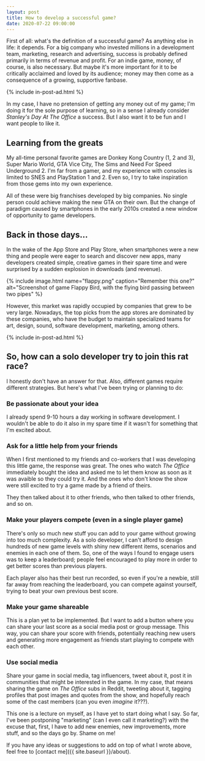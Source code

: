 ```yaml
---
layout: post
title: How to develop a successful game?
date: 2020-07-22 09:00:00
---
```


First of all: what's the definition of a successful game? As anything else in life: it depends. For a big company who invested millions in a development team, marketing, research and advertising, success is probably defined primarily in terms of revenue and profit. For an indie game, money, of course, is also necessary. But maybe it's more important for it to be critically acclaimed and loved by its audience; money may then come as a consequence of a growing, supportive fanbase.

{% include in-post-ad.html %}

In my case, I have no pretension of getting any money out of my game; I'm doing it for the sole purpose of learning, so in a sense I already consider _Stanley's Day At The Office_ a success. But I also want it to be fun and I want people to like it.

## Learning from the greats

My all-time personal favorite games are Donkey Kong Country (1, 2 and 3), Super Mario World, GTA Vice City, The Sims and Need For Speed Underground 2. I'm far from a gamer, and my experience with consoles is limited to SNES and PlayStation 1 and 2. Even so, I try to take inspiration from those gems into my own experience.

All of these were big franchises developed by big companies. No single person could achieve making the new GTA on their own. But the change of paradigm caused by smartphones in the early 2010s created a new window of opportunity to game developers.

## Back in those days...

In the wake of the App Store and Play Store, when smartphones were a new thing and people were eager to search and discover new apps, many developers created simple, creative games in their spare time and were surprised by a sudden explosion in downloads (and revenue).

{% include image.html name="flappy.png" caption="Remember this one?" alt="Screenshot of game Flappy Bird, with the flying bird passing between two pipes" %}

However, this market was rapidly occupied by companies that grew to be very large. Nowadays, the top picks from the app stores are dominated by these companies, who have the budget to maintain specialized teams for art, design, sound, software development, marketing, among others.

{% include in-post-ad.html %}

## So, how can a solo developer try to join this rat race?

I honestly don't have an answer for that. Also, different games require different strategies. But here's what I've been trying or planning to do:

### Be passionate about your idea

I already spend 9-10 hours a day working in software development. I wouldn't be able to do it also in my spare time if it wasn't for something that I'm excited about.

### Ask for a little help from your friends

When I first mentioned to my friends and co-workers that I was developing this little game, the response was great. The ones who watch _The Office_ immediately bought the idea and asked me to let them know as soon as it was avaible so they could try it. And the ones who don't know the show were still excited to try a game made by a friend of theirs.

They then talked about it to other friends, who then talked to other friends, and so on.

### Make your players compete (even in a single player game)

There's only so much new stuff you can add to your game without growing into too much complexity. As a solo developer, I can't afford to design hundreds of new game levels with shiny new different items, scenarios and enemies in each one of them. So, one of the ways I found to engage users was to keep a leaderboard; people feel encouraged to play more in order to get better scores than previous players.

Each player also has their best run recorded, so even if you're a newbie, still far away from reaching the leaderboard, you can compete against yourself, trying to beat your own previous best score.

### Make your game shareable

This is a plan yet to be implemented. But I want to add a button where you can share your last score as a social media post or group message. This way, you can share your score with friends, potentially reaching new users and generating more engagement as friends start playing to compete with each other.

### Use social media

Share your game in social media, tag influencers, tweet about it, post it in communities that might be interested in the game. In my case, that means sharing the game on _The Office_ subs in Reddit, tweeting about it, tagging profiles that post images and quotes from the show, and hopefully reach some of the cast members (can you even _imagine_ it???).

This one is a lecture on myself, as I have yet to start doing what I say. So far, I've been postponing "marketing" (can I even call it marketing?) with the excuse that, first, I have to add new enemies, new improvements, more stuff, and so the days go by. Shame on me!

If you have any ideas or suggestions to add on top of what I wrote above, feel free to [contact me]({{ site.baseurl }}/about).